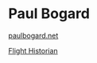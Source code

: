 # Paul Bogard

[paulbogard.net](https://paulbogard.net/)

[Flight Historian](https://www.flighthistorian.com/)
